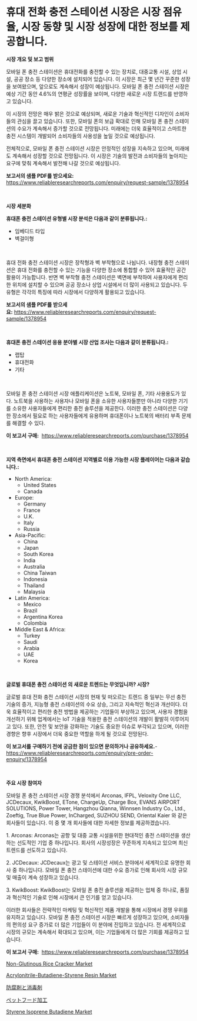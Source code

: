 <p><h1>휴대 전화 충전 스테이션 시장은 시장 점유율, 시장 동향 및 시장 성장에 대한 정보를 제공합니다.</h1></p><p><strong>시장 개요 및 보고 범위</strong></p>
<p><p>모바일 폰 충전 스테이션은 휴대전화를 충전할 수 있는 장치로, 대중교통 시설, 상업 시설, 공공 장소 등 다양한 장소에 설치되어 있습니다. 이 시장은 최근 몇 년간 꾸준한 성장을 보여왔으며, 앞으로도 계속해서 성장이 예상됩니다. 모바일 폰 충전 스테이션 시장은 예상 기간 동안 4.6%의 연평균 성장률을 보이며, 다양한 새로운 시장 트렌드를 반영하고 있습니다.</p><p>이 시장의 전망은 매우 밝은 것으로 예상되며, 새로운 기술과 혁신적인 디자인이 소비자들의 관심을 끌고 있습니다. 또한, 모바일 폰의 보급 확대로 인해 모바일 폰 충전 스테이션의 수요가 계속해서 증가할 것으로 전망됩니다. 미래에는 더욱 효율적이고 스마트한 충전 시스템이 개발되어 소비자들의 사용성을 높일 것으로 예상됩니다.</p><p>전체적으로, 모바일 폰 충전 스테이션 시장은 안정적인 성장을 지속하고 있으며, 미래에도 계속해서 성장할 것으로 전망됩니다. 이 시장은 기술의 발전과 소비자들의 높아지는 요구에 맞춰 계속해서 발전해 나갈 것으로 예상됩니다.</p></p>
<p><strong>보고서의 샘플 PDF를 받으세요:</strong> <a href="https://www.reliableresearchreports.com/enquiry/request-sample/1378954">https://www.reliableresearchreports.com/enquiry/request-sample/1378954</a></p>
<p>&nbsp;</p>
<p><strong>시장 세분화</strong></p>
<p><strong>휴대폰 충전 스테이션 유형별 시장 분석은 다음과 같이 분류됩니다.:</strong></p>
<p><ul><li>임베디드 타입</li><li>벽걸이형</li></ul></p>
<p>&nbsp;</p>
<p><p>휴대 전화 충전 스테이션 시장은 장착형과 벽 부착형으로 나뉩니다. 내장형 충전 스테이션은 휴대 전화를 충전할 수 있는 기능을 다양한 장소에 통합할 수 있어 효율적인 공간 활용이 가능합니다. 반면 벽 부착형 충전 스테이션은 벽면에 부착하여 사용자에게 편리한 위치에 설치할 수 있으며 공공 장소나 상업 시설에서 더 많이 사용되고 있습니다. 두 유형은 각각의 특징에 따라 시장에서 다양하게 활용되고 있습니다.</p></p>
<p><strong>보고서의 샘플 PDF를 받으세요:</strong>&nbsp;<a href="https://www.reliableresearchreports.com/enquiry/request-sample/1378954">https://www.reliableresearchreports.com/enquiry/request-sample/1378954</a></p>
<p>&nbsp;</p>
<p><strong> 휴대폰 충전 스테이션 응용 분야별 시장 산업 조사는 다음과 같이 분류됩니다.:</strong></p>
<p><ul><li>랩탑</li><li>휴대전화</li><li>기타</li></ul></p>
<p>&nbsp;</p>
<p><p>모바일 폰 충전 스테이션 시장 애플리케이션은 노트북, 모바일 폰, 기타 사용용도가 있다. 노트북을 사용하는 사용자나 모바일 폰을 소유한 사용자들뿐만 아니라 다양한 기기를 소유한 사용자들에게 편리한 충전 솔루션을 제공한다. 이러한 충전 스테이션은 다양한 장소에서 필요로 하는 사용자들에게 유용하며 휴대폰이나 노트북의 배터리 부족 문제를 해결할 수 있다.</p></p>
<p><strong>이 보고서 구매:</strong>&nbsp; <a href="https://www.reliableresearchreports.com/purchase/1378954">https://www.reliableresearchreports.com/purchase/1378954</a></p>
<p>&nbsp;</p>
<p><strong>지역 측면에서 휴대폰 충전 스테이션 지역별로 이용 가능한 시장 플레이어는 다음과 같습니다.:</strong></p>
<p><ul>
    <li>
        North America:
        <ul>
            <li>United States</li>
            <li>Canada</li>
        </ul>
    </li>
    <li>
        Europe:
        <ul>
            <li>Germany</li>
            <li>France</li>
            <li>U.K.</li>
            <li>Italy</li>
            <li>Russia</li>
        </ul>
    </li>
    <li>
        Asia-Pacific:
        <ul>
            <li>China</li>
            <li>Japan</li>
            <li>South Korea</li>
            <li>India</li>
            <li>Australia</li>
            <li>China Taiwan</li>
            <li>Indonesia</li>
            <li>Thailand</li>
            <li>Malaysia</li>
        </ul>
    </li>
    <li>
        Latin America:
        <ul>
            <li>Mexico</li>
            <li>Brazil</li>
            <li>Argentina Korea</li>
            <li>Colombia</li>
        </ul>
    </li>
    <li>
        Middle East & Africa:
        <ul>
            <li>Turkey</li>
            <li>Saudi</li>
            <li>Arabia</li>
            <li>UAE</li>
            <li>Korea</li>
        </ul>
    </li>
    </ul></p>
<p>&nbsp;</p>
<p><strong>글로벌 휴대폰 충전 스테이션 의 새로운 트렌드는 무엇입니까? 시장?</strong></p>
<p><p>글로벌 휴대 전화 충전 스테이션 시장의 현재 및 떠오르는 트렌드 중 일부는 무선 충전 기술의 증가, 지능형 충전 스테이션의 수요 상승, 그리고 지속적인 혁신과 개선이다. 더욱 효율적이고 편리한 충전 방법을 제공하는 기업들이 부상하고 있으며, 사용자 경험을 개선하기 위해 업계에서는 IoT 기술을 적용한 충전 스테이션의 개발이 활발히 이루어지고 있다. 또한, 안전 및 보안을 강화하는 기술도 중요한 이슈로 부각되고 있으며, 이러한 경향은 향후 시장에서 더욱 중요한 역할을 하게 될 것으로 전망된다.</p></p>
<p><strong>이 보고서를 구매하기 전에 궁금한 점이 있으면 문의하거나 공유하세요.</strong>- <a href="https://www.reliableresearchreports.com/enquiry/pre-order-enquiry/1378954">https://www.reliableresearchreports.com/enquiry/pre-order-enquiry/1378954</a></p>
<p>&nbsp;</p>
<p><strong>주요 시장 참여자</strong></p>
<p><p>모바일 폰 충전 스테이션 시장 경쟁 분석에서 Arconas, IFPL, Veloxity One LLC, JCDecaux, KwikBoost, ETone, ChargeUp, Charge Box, EVANS AIRPORT SOLUTIONS, Power Tower, Hangzhou Qianna, Winnsen Industry Co., Ltd., Zoeftig, True Blue Power, InCharged, SUZHOU SEND, Oriental Kaier 와 같은 회사들이 있습니다. 이 중 몇 개 회사들에 대한 자세한 정보를 제공하겠습니다.</p><p>1. Arconas: Arconas는 공항 및 대중 교통 시설을위한 현대적인 충전 스테이션을 생산하는 선도적인 기업 중 하나입니다. 회사의 시장성장은 꾸준하게 지속되고 있으며 최신 트렌드를 선도하고 있습니다.</p><p>2. JCDecaux: JCDecaux는 광고 및 스테이션 서비스 분야에서 세계적으로 유명한 회사 중 하나입니다. 모바일 폰 충전 스테이션에 대한 수요 증가로 인해 회사의 시장 규모 및 매출이 계속 성장하고 있습니다.</p><p>3. KwikBoost: KwikBoost는 모바일 폰 충전 솔루션을 제공하는 업체 중 하나로, 품질과 혁신적인 기술로 인해 시장에서 큰 인기를 얻고 있습니다.</p><p>이러한 회사들은 전략적인 마케팅 및 혁신적인 제품 개발을 통해 시장에서 경쟁 우위를 유지하고 있습니다. 모바일 폰 충전 스테이션 시장은 빠르게 성장하고 있으며, 소비자들의 편의성 요구 증가로 더 많은 기업들이 이 분야에 진입하고 있습니다. 전 세계적으로 시장의 규모는 계속해서 확대되고 있으며, 이는 기업들에게 더 많은 기회를 제공하고 있습니다.</p></p>
<p><strong>이 보고서 구매:</strong>&nbsp;&nbsp;<a href="https://www.reliableresearchreports.com/purchase/1378954">https://www.reliableresearchreports.com/purchase/1378954</a></p>
<p><p><a href="https://view.publitas.com/reportprime-1/non-glutinous-rice-cracker-market-with-the-goal-of-estimating-the-market-size-and-future-growth-potential-of-various-market-segments-based-on-component-applications-end-user-and-region/">Non-Glutinous Rice Cracker Market</a></p><p><a href="https://github.com/rahu1506/Market-Research-Report-List-3/blob/main/acrylonitrile-butadiene-styrene-resin-market.md">Acrylonitrile-Butadiene-Styrene Resin Market</a></p><p><a href="https://github.com/nxboeu02965442/Market-Research-Report-List-1/blob/main/41643511300.md">防腐剤と消毒剤</a></p><p><a href="https://medium.com/@evekerluke2023/%E3%83%9A%E3%83%83%E3%83%88%E3%83%95%E3%83%BC%E3%83%89%E5%8A%A0%E5%B7%A5%E5%B8%82%E5%A0%B4%E3%81%AE%E3%82%B7%E3%82%A7%E3%82%A2%E3%81%AE%E9%80%B2%E5%8C%96%E3%81%A8%E5%B8%82%E5%A0%B4%E6%88%90%E9%95%B7%E3%83%88%E3%83%AC%E3%83%B3%E3%83%892024-2031-be46717f4344">ペットフード加工</a></p><p><a href="https://github.com/FassouRP/Market-Research-Report-List-3/blob/main/styrene-isoprene-butadiene-market.md">Styrene Isoprene Butadiene Market</a></p></p>
